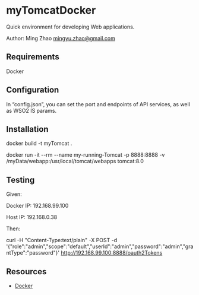 myTomcatDocker
======================
Quick environment for developing Web applications.

Author: Ming Zhao mingyu.zhao@gmail.com

Requirements
------------
Docker

Configuration
---------------
In “config.json”, you can set the port and endpoints of API services, as well as WSO2 IS params.

Installation
------------
docker build -t myTomcat . 

docker run -it --rm --name my-running-Tomcat -p 8888:8888 -v /myData/webapp:/usr/local/tomcat/webapps tomcat:8.0

Testing
-----------
Given:

Docker IP: 192.168.99.100 

Host IP:  192.168.0.38


Then:

curl -H "Content-Type:text/plain" -X POST -d '{"role":"admin","scope":"default","userId":"admin","password":"admin","grantType":"password"}' http://192.168.99.100:8888/oauth2Tokens


Resources
---------
* [Docker](http://www.docker.com)



